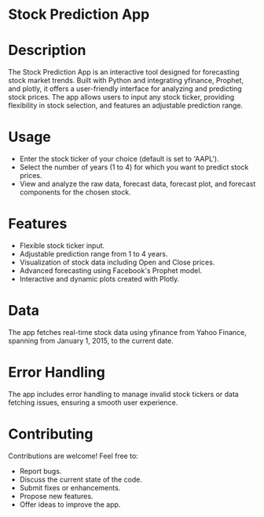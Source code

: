 # Stock Prediction App

# Description
The Stock Prediction App is an interactive tool designed for forecasting stock market trends. Built with Python and integrating yfinance, Prophet, and plotly, it offers a user-friendly interface for analyzing and predicting stock prices. The app allows users to input any stock ticker, providing flexibility in stock selection, and features an adjustable prediction range.

# Usage
* Enter the stock ticker of your choice (default is set to 'AAPL').
* Select the number of years (1 to 4) for which you want to predict stock prices.
* View and analyze the raw data, forecast data, forecast plot, and forecast components for the chosen stock.

# Features
* Flexible stock ticker input.
* Adjustable prediction range from 1 to 4 years.
* Visualization of stock data including Open and Close prices.
* Advanced forecasting using Facebook's Prophet model.
* Interactive and dynamic plots created with Plotly.

# Data
The app fetches real-time stock data using yfinance from Yahoo Finance, spanning from January 1, 2015, to the current date.

# Error Handling
The app includes error handling to manage invalid stock tickers or data fetching issues, ensuring a smooth user experience.

# Contributing
Contributions are welcome! Feel free to:
* Report bugs.
* Discuss the current state of the code.
* Submit fixes or enhancements.
* Propose new features.
* Offer ideas to improve the app.